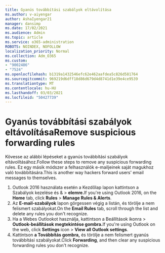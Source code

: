 ```yaml
---
title: Gyanús továbbítási szabályok eltávolítása
ms.author: v-aiyengar
author: AshaIyengar21
manager: dansimp
ms.date: 17/02/2021
ms.audience: Admin
ms.topic: article
ms.service: o365-administration
ROBOTS: NOINDEX, NOFOLLOW
localization_priority: Normal
ms.collection: Adm_O365
ms.custom:
- "9002486"
- "7524"
ms.openlocfilehash: b1319a1432546efc62e462aafdea5c826d581764
ms.sourcegitcommit: 969219d6dff18d86d679d4d8741d1e39e4ce9539
ms.translationtype: MT
ms.contentlocale: hu-HU
ms.lasthandoff: 03/03/2021
ms.locfileid: "50427739"
---
```

# <a name="remove-suspicious-forwarding-rules"></a><span data-ttu-id="3df56-102">Gyanús továbbítási szabályok eltávolítása</span><span class="sxs-lookup"><span data-stu-id="3df56-102">Remove suspicious forwarding rules</span></span>

<span data-ttu-id="3df56-103">Kövesse az alábbi lépéseket a gyanús továbbítási szabályok eltávolításához.</span><span class="sxs-lookup"><span data-stu-id="3df56-103">Follow these steps to remove any suspicious forwarding rules.</span></span> <span data-ttu-id="3df56-104">Ez egy másik módszer a felhasználók e-mailjeinek saját magukhoz való továbbítására.</span><span class="sxs-lookup"><span data-stu-id="3df56-104">This is another way hackers forward users' email messages to themselves.</span></span>

1. <span data-ttu-id="3df56-105">Outlook 2016 használata esetén a  Kezdőlap lapon kattintson a Szabályok kezelése és &  >  **elemre.**</span><span class="sxs-lookup"><span data-stu-id="3df56-105">If you're using Outlook 2016, on the **Home** tab, click **Rules** > **Manage Rules & Alerts**.</span></span> 
1. <span data-ttu-id="3df56-106">Az **E-mail-szabályok** lapon görgessen végig a listán, és törölje a nem felismert szabályokat.</span><span class="sxs-lookup"><span data-stu-id="3df56-106">On the **Email Rules** tab, scroll through the list and delete any rules you don't recognize.</span></span>
1. <span data-ttu-id="3df56-107">Ha a Webes Outlookot használja,  kattintson a Beállítások ikonra > **Outlook-beállítások megtekintése gombra.**</span><span class="sxs-lookup"><span data-stu-id="3df56-107">If you're using Outlook on the web, click **Settings** icon > **View all Outlook settings**.</span></span>
1. <span data-ttu-id="3df56-108">Kattintson **a Továbbítás gombra,** és törölje a nem felismert gyanús továbbítási szabályokat.</span><span class="sxs-lookup"><span data-stu-id="3df56-108">Click **Forwarding**, and then clear any suspicious forwarding rules you don't recognize.</span></span>
